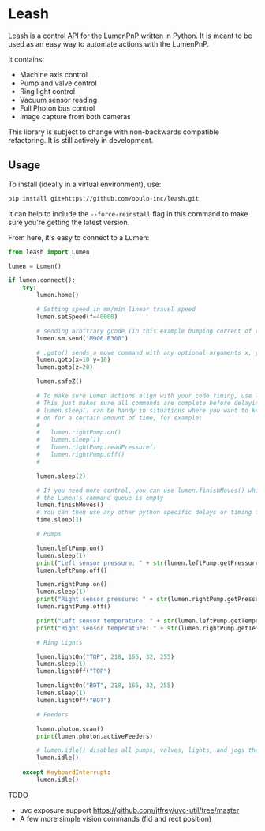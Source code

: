 # Leash

Leash is a control API for the LumenPnP written in Python. It is meant to be used as an easy way to automate actions with the LumenPnP.

It contains:

- Machine axis control
- Pump and valve control
- Ring light control
- Vacuum sensor reading
- Full Photon bus control
- Image capture from both cameras

This library is subject to change with non-backwards compatible refactoring. It is still actively in development.

## Usage

To install (ideally in a virtual environment), use:

```bash
pip install git+https://github.com/opulo-inc/leash.git
```

It can help to include the `--force-reinstall` flag in this command to make sure you're getting the latest version.

From here, it's easy to connect to a Lumen:

```python
from leash import Lumen

lumen = Lumen()

if lumen.connect():
    try:
        lumen.home()

        # Setting speed in mm/min linear travel speed
        lumen.setSpeed(f=40000)

        # sending arbitrary gcode (in this example bumping current of right toolhead to 300ma)
        lumen.sm.send("M906 B300")

        # .goto() sends a move command with any optional arguments x, y, z, a, and b
        lumen.goto(x=10 y=10)
        lumen.goto(z=20)

        lumen.safeZ()

        # To make sure Lumen actions align with your code timing, use lumen.sleep()
        # This just makes sure all commands are complete before delaying
        # lumen.sleep() can be handy in situations where you want to keep a pump
        # on for a certain amount of time, for example:
        # 
        #   lumen.rightPump.on()
        #   lumen.sleep(1)
        #   lumen.rightPump.readPressure()
        #   lumen.rightPump.off() 
        #

        lumen.sleep(2)

        # If you need more control, you can use lumen.finishMoves() which blocks until
        # the Lumen's command queue is empty
        lumen.finishMoves()
        # You can then use any other python specific delays or timing functions afterwards
        time.sleep(1)

        # Pumps

        lumen.leftPump.on()
        lumen.sleep(1)
        print("Left sensor pressure: " + str(lumen.leftPump.getPressure()))
        lumen.leftPump.off()

        lumen.rightPump.on()
        lumen.sleep(1)
        print("Right sensor pressure: " + str(lumen.rightPump.getPressure()))
        lumen.rightPump.off()

        print("Left sensor temperature: " + str(lumen.leftPump.getTemperature())))
        print("Right sensor temperature: " + str(lumen.rightPump.getTemperature()))

        # Ring Lights

        lumen.lightOn("TOP", 218, 165, 32, 255)
        lumen.sleep(1)
        lumen.lightOff("TOP")

        lumen.lightOn("BOT", 218, 165, 32, 255)
        lumen.sleep(1)
        lumen.lightOff("BOT")

        # Feeders

        lumen.photon.scan()
        print(lumen.photon.activeFeeders)

        # lumen.idle() disables all pumps, valves, lights, and jogs the machine back and out of the way
        lumen.idle()
    
    except KeyboardInterrupt:
        lumen.idle()


```

TODO

- uvc exposure support https://github.com/jtfrey/uvc-util/tree/master
- A few more simple vision commands (fid and rect position)